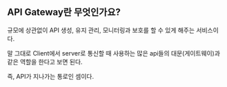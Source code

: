 ## API Gateway란 무엇인가요?

규모에 상관없이 API 생성, 유지 관리, 모니터링과 보호를 할 수 있게 해주는 서비스이다.

말 그대로 Client에서 server로 통신할 때 사용하는 많은 api들의 대문(게이트웨이)과 같은 역할을 한다고 보면 된다.

즉, API가 지나가는 통로인 셈이다.
